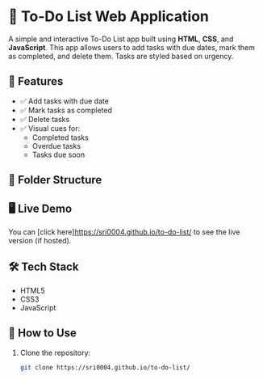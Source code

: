 # 📝 To-Do List Web Application

A simple and interactive To-Do List app built using **HTML**, **CSS**, and **JavaScript**. This app allows users to add tasks with due dates, mark them as completed, and delete them. Tasks are styled based on urgency.

## 🚀 Features

- ✅ Add tasks with due date
- ✅ Mark tasks as completed
- ✅ Delete tasks
- ✅ Visual cues for:
  - Completed tasks
  - Overdue tasks
  - Tasks due soon

## 📂 Folder Structure
     

## 🖥️ Live Demo

You can [click here]https://sri0004.github.io/to-do-list/ to see the live version (if hosted).

## 🛠️ Tech Stack

- HTML5
- CSS3
- JavaScript

## 📌 How to Use

1. Clone the repository:
   ```bash
   git clone https://sri0004.github.io/to-do-list/



